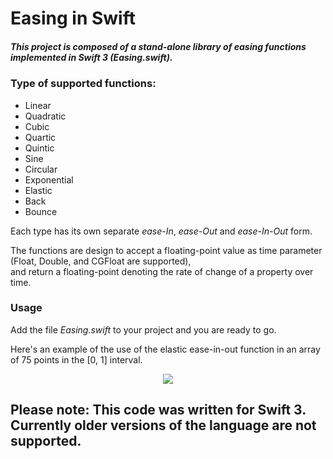 


# Easing in Swift

##### This project is composed of a stand-alone library of easing functions implemented in Swift 3 (Easing.swift).

### Type of supported functions:
 - Linear
 - Quadratic
 - Cubic
 - Quartic
 - Quintic
 - Sine
 - Circular
 - Exponential
 - Elastic
 - Back
 - Bounce

 Each type has its own separate *ease-In*, *ease-Out* and *ease-In-Out* form.

 The functions are design to accept a floating-point value  as time parameter (Float, Double, and CGFloat are supported),  
 and return a floating-point denoting the rate of change of a property over time.

### Usage
Add the file *Easing.swift* to your project and you are ready to go.

Here's an example of the use of the elastic ease-in-out function in an array of 75 points in the [0, 1] interval.


<p align="center">
   <img src="http://manuelcarlos.github.io/images/easing.jpeg" >
</p>


## Please note: This code was written for Swift 3. Currently older versions of the language are not supported. 
